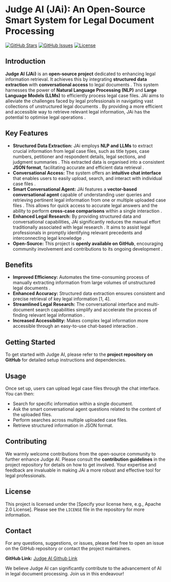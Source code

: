 # Judge AI (JAi): An Open-Source Smart System for Legal Document Processing

[![GitHub Stars](https://img.shields.io/github/stars/aimonitors25/machine-generated-text-detection.svg?style=social&label=Stars)](https://github.com/pragyananda/judge-ai)
[![GitHub Issues](https://img.shields.io/github/issues/aimonitors25/machine-generated-text-detection)](https://github.com/pragyananda/judge-ai/issues)
[![License](https://img.shields.io/github/license/aimonitors25/machine-generated-text-detection)](https://github.com/pragyananda/judge-ai/blob/main/LICENSE)

## Introduction

**Judge AI (JAi)** is an **open-source project** dedicated to enhancing legal information retrieval. It achieves this by integrating **structured data extraction** with **conversational access** to legal documents . This system harnesses the power of **Natural Language Processing (NLP)** and **Large Language Models (LLMs)** to efficiently process legal case files. JAi aims to alleviate the challenges faced by legal professionals in navigating vast collections of unstructured legal documents . By providing a more efficient and accessible way to retrieve relevant legal information, JAi has the potential to optimise legal operations .

## Key Features

*   **Structured Data Extraction:** JAi employs **NLP and LLMs** to extract crucial information from legal case files, such as title types, case numbers, petitioner and respondent details, legal sections, and judgment summaries . This extracted data is organised into a consistent **JSON format**, facilitating accurate and efficient data retrieval .
*   **Conversational Access:** The system offers an **intuitive chat interface** that enables users to easily upload, search, and interact with individual case files .
*   **Smart Conversational Agent:** JAi features a **vector-based conversational agent** capable of understanding user queries and retrieving pertinent legal information from one or multiple uploaded case files . This allows for quick access to accurate legal answers and the ability to perform **cross-case comparisons** within a single interaction .
*   **Enhanced Legal Research:** By providing structured data and conversational capabilities, JAi significantly reduces the manual effort traditionally associated with legal research . It aims to assist legal professionals in promptly identifying relevant precedents and interconnecting legal knowledge .
*   **Open-Source:** This project is **openly available on GitHub**, encouraging community involvement and contributions to its ongoing development .

## Benefits

*   **Improved Efficiency:** Automates the time-consuming process of manually extracting information from large volumes of unstructured legal documents .
*   **Enhanced Accuracy:** Structured data extraction ensures consistent and precise retrieval of key legal information [1, 4].
*   **Streamlined Legal Research:** The conversational interface and multi-document search capabilities simplify and accelerate the process of finding relevant legal information .
*   **Increased Accessibility:** Makes complex legal information more accessible through an easy-to-use chat-based interaction .

## Getting Started

To get started with Judge AI, please refer to the **project repository on GitHub** for detailed setup instructions and dependencies.

## Usage

Once set up, users can upload legal case files through the chat interface. You can then:

*   Search for specific information within a single document.
*   Ask the smart conversational agent questions related to the content of the uploaded files.
*   Perform searches across multiple uploaded case files.
*   Retrieve structured information in JSON format.

## Contributing

We warmly welcome contributions from the open-source community to further enhance Judge AI. Please consult the **contribution guidelines** in the project repository for details on how to get involved. Your expertise and feedback are invaluable in making JAi a more robust and effective tool for legal professionals.

## License

This project is licensed under the [Specify your license here, e.g., Apache 2.0 License]. Please see the `LICENSE` file in the repository for more information.

## Contact

For any questions, suggestions, or issues, please feel free to open an issue on the GitHub repository or contact the project maintainers.

**GitHub Link:** [Judge AI Github Link](https://github.com/pragyananda/judge-ai)

We believe Judge AI can significantly contribute to the advancement of AI in legal document processing. Join us in this endeavour!
